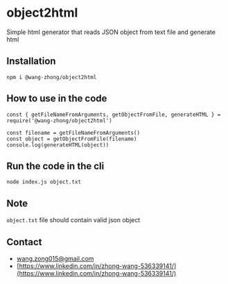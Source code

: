 # object2html

Simple html generator that reads JSON object from text file and generate html

## Installation

```
npm i @wang-zhong/object2html
```

## How to use in the code

```
const { getFileNameFromArguments, getObjectFromFile, generateHTML } = require('@wang-zhong/object2html')

const filename = getFileNameFromArguments()
const object = getObjectFromFile(filename)
console.log(generateHTML(object))
```

## Run the code in the cli

```
node index.js object.txt
```

## Note
`object.txt` file should contain valid json object

## Contact
- wang.zong015@gmail.com
- [https://www.linkedin.com/in/zhong-wang-536339141/](https://www.linkedin.com/in/zhong-wang-536339141/)
